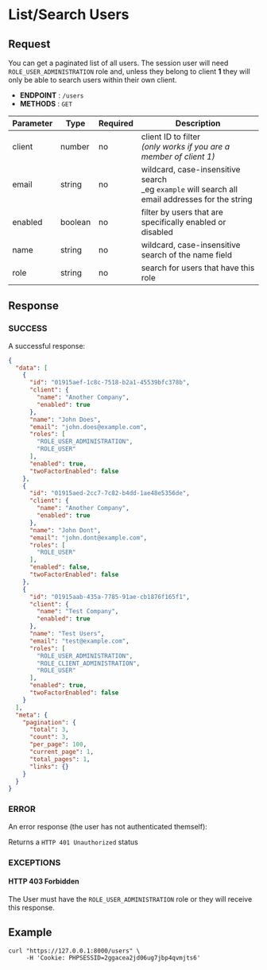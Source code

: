 # List/Search Users

## Request

You can get a paginated list of all users.
The session user will need `ROLE_USER_ADMINISTRATION` role and, unless they belong
to client **1** they will only be able to search users within their own client.

- **ENDPOINT** : `/users`
- **METHODS** : `GET`

| Parameter | Type    | Required | Description                                                                                        |
|-----------|---------|----------|----------------------------------------------------------------------------------------------------|
| client    | number  | no       | client ID to filter<br/>_(only works if you are a member of client 1)_                             |
| email     | string  | no       | wildcard, case-insensitive search<br/>_eg `example` will search all email addresses for the string |
| enabled   | boolean | no       | filter by users that are specifically enabled or disabled                                          |
| name      | string  | no       | wildcard, case-insensitive search of the name field                                                |
| role      | string  | no       | search for users that have this role                                                               |


## Response

### SUCCESS

A successful response:

```json
{
  "data": [
    {
      "id": "01915aef-1c8c-7518-b2a1-45539bfc378b",
      "client": {
        "name": "Another Company",
        "enabled": true
      },
      "name": "John Does",
      "email": "john.does@example.com",
      "roles": [
        "ROLE_USER_ADMINISTRATION",
        "ROLE_USER"
      ],
      "enabled": true,
      "twoFactorEnabled": false
    },
    {
      "id": "01915aed-2cc7-7c82-b4dd-1ae48e5356de",
      "client": {
        "name": "Another Company",
        "enabled": true
      },
      "name": "John Dont",
      "email": "john.dont@example.com",
      "roles": [
        "ROLE_USER"
      ],
      "enabled": false,
      "twoFactorEnabled": false
    },
    {
      "id": "01915aab-435a-7785-91ae-cb1876f165f1",
      "client": {
        "name": "Test Company",
        "enabled": true
      },
      "name": "Test Users",
      "email": "test@example.com",
      "roles": [
        "ROLE_USER_ADMINISTRATION",
        "ROLE_CLIENT_ADMINISTRATION",
        "ROLE_USER"
      ],
      "enabled": true,
      "twoFactorEnabled": false
    }
  ],
  "meta": {
    "pagination": {
      "total": 3,
      "count": 3,
      "per_page": 100,
      "current_page": 1,
      "total_pages": 1,
      "links": {}
    }
  }
}
```

### ERROR

An error response (the user has not authenticated themself):

Returns a `HTTP 401 Unauthorized` status

### EXCEPTIONS

#### HTTP 403 Forbidden

The User must have the `ROLE_USER_ADMINISTRATION` role or they will receive
this response.

## Example

```shell
curl "https://127.0.0.1:8000/users" \
     -H 'Cookie: PHPSESSID=2ggacea2jd06ug7jbp4qvmjts6'
```
